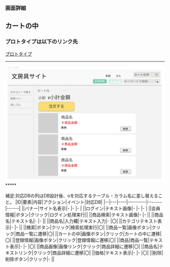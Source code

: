 ### 画面詳細
## カートの中
### プロトタイプは以下のリンク先
[プロトタイプ](https://www.figma.com/file/ZBReba9UB4XT2DDuA352MB/文房具サイト?node-id=0%3A1)

*****
<img src=./img/カートの中.png>
*****

補足:対応DBの列はDB設計後、oを対応するテーブル・カラム名に差し替えること。
|ID|要素|内容|アクション|イベント|対応DB|
|--|---|----|---------|-------|------|
||バナー|サイト名表示|-  |-   |-     |
||ログイン|テキスト画像|- |-  |-     |
||会員情報|ボタン|クリック|ログイン処理実行||
||商品検索|テキスト画像|-    |-     ||
||商品名|テキスト名|-    |-       ||
||商品名|入力欄|テキスト入力|-   |〇|
||カテゴリテキスト表示|-    |-     ||
||検索|ボタン|クリック|検索処理実行|〇|
||商品一覧|画像ボタン|クリック|商品一覧に遷移|〇|
||カートの中|画像ボタン|クリック|カートの中に遷移|〇|
||登録情報|画像ボタン|クリック|登録情報に遷移|〇|
||商品|商品一覧|テキスト表示|-     |-     |〇|
||商品画像|画像リンク|クリック|商品詳細に遷移|〇|
||商品名|テキストリンク|クリック|商品詳細に遷移|〇|
||価格|テキスト表示|-    |-     |〇|
||削除|削除ボタン|クリック|-   ||

